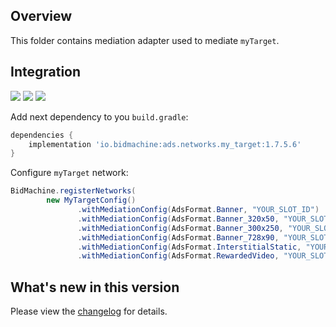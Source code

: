 ## Overview

This folder contains mediation adapter used to mediate `myTarget`.

## Integration

[<img src="https://img.shields.io/badge/Min%20SDK%20version-1.7.5-brightgreen">](https://github.com/bidmachine/BidMachine-Android-SDK)
[<img src="https://img.shields.io/badge/Network%20Adapter%20version-1.7.5.6-brightgreen">](https://artifactory.bidmachine.io/bidmachine/io/bidmachine/ads.networks.my_target/1.7.5.6/)
[<img src="https://img.shields.io/badge/Network%20version-5.12.2-blue">](https://github.com/myTargetSDK/mytarget-android)

Add next dependency to you `build.gradle`:

```groovy
dependencies {
    implementation 'io.bidmachine:ads.networks.my_target:1.7.5.6'
}
```

Configure `myTarget` network:

```java
BidMachine.registerNetworks(
        new MyTargetConfig()
               .withMediationConfig(AdsFormat.Banner, "YOUR_SLOT_ID")
               .withMediationConfig(AdsFormat.Banner_320x50, "YOUR_SLOT_ID")
               .withMediationConfig(AdsFormat.Banner_300x250, "YOUR_SLOT_ID")
               .withMediationConfig(AdsFormat.Banner_728x90, "YOUR_SLOT_ID")
               .withMediationConfig(AdsFormat.InterstitialStatic, "YOUR_SLOT_ID")
               .withMediationConfig(AdsFormat.RewardedVideo, "YOUR_SLOT_ID"));
```

## What's new in this version

Please view the [changelog](CHANGELOG.md) for details.